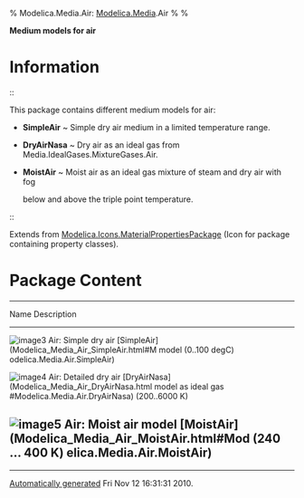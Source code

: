 % Modelica.Media.Air:
  [Modelica.Media](Modelica_Media.html#Modelica.Media).Air
% 
% 

**Medium models for air**

Information
===========

::

This package contains different medium models for air:

-   **SimpleAir**
      ~ Simple dry air medium in a limited temperature range.

-   **DryAirNasa**
      ~ Dry air as an ideal gas from Media.IdealGases.MixtureGases.Air.

-   **MoistAir**
      ~ Moist air as an ideal gas mixture of steam and dry air with fog

    below and above the triple point temperature.

::

Extends from
[Modelica.Icons.MaterialPropertiesPackage](Modelica_Icons_MaterialPropertiesPackage.html#Modelica.Icons.MaterialPropertiesPackage)
(Icon for package containing property classes).

Package Content
===============

  ------------------------------------------------------------------------
  Name                                            Description
  ----------------------------------------------- ------------------------
  ![image3](Modelica.Media.Air.SimpleAirS.png)    Air: Simple dry air
  [SimpleAir](Modelica_Media_Air_SimpleAir.html#M model (0..100 degC)
  odelica.Media.Air.SimpleAir)                    

  ![image4](Modelica.Media.Air.SimpleAirS.png)    Air: Detailed dry air
  [DryAirNasa](Modelica_Media_Air_DryAirNasa.html model as ideal gas
  #Modelica.Media.Air.DryAirNasa)                 (200..6000 K)

  ![image5](Modelica.Media.Air.SimpleAirS.png)    Air: Moist air model
  [MoistAir](Modelica_Media_Air_MoistAir.html#Mod (240 ... 400 K)
  elica.Media.Air.MoistAir)                       
  ------------------------------------------------------------------------

* * * * *

[Automatically generated](http://www.3ds.com/) Fri Nov 12 16:31:31 2010.
